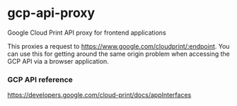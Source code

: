 # gcp-api-proxy

Google Cloud Print API proxy for frontend applications

This proxies a request to https://www.google.com/cloudprint/:endpoint. 
You can use this for getting around the same origin problem when
accessing the GCP API via a browser application.

### GCP API reference

https://developers.google.com/cloud-print/docs/appInterfaces
